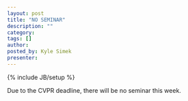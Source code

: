 ```yaml
---
layout: post
title: "NO SEMINAR"
description: ""
category: 
tags: []
author: 
posted_by: Kyle Simek
presenter: 
---
```

{% include JB/setup %}

Due to the CVPR deadline, there will be no seminar this week.
